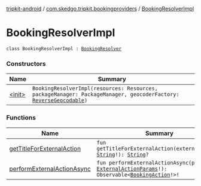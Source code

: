[tripkit-android](../../index.md) / [com.skedgo.tripkit.bookingproviders](../index.md) / [BookingResolverImpl](./index.md)

# BookingResolverImpl

`class BookingResolverImpl : `[`BookingResolver`](../-booking-resolver/index.md)

### Constructors

| Name | Summary |
|---|---|
| [&lt;init&gt;](-init-.md) | `BookingResolverImpl(resources: Resources, packageManager: PackageManager, geocoderFactory: `[`ReverseGeocodable`](../../skedgo.tripkit.geocoding/-reverse-geocodable/index.md)`)` |

### Functions

| Name | Summary |
|---|---|
| [getTitleForExternalAction](get-title-for-external-action.md) | `fun getTitleForExternalAction(externalAction: `[`String`](https://kotlinlang.org/api/latest/jvm/stdlib/kotlin/-string/index.html)`!): `[`String`](https://kotlinlang.org/api/latest/jvm/stdlib/kotlin/-string/index.html)`?` |
| [performExternalActionAsync](perform-external-action-async.md) | `fun performExternalActionAsync(params: `[`ExternalActionParams`](../../com.skedgo.tripkit/-external-action-params/index.md)`!): Observable<`[`BookingAction`](../../com.skedgo.tripkit/-booking-action/index.md)`!>!` |
